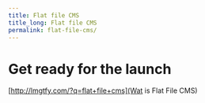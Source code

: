 ```yaml
---
title: Flat file CMS
title_long: Flat file CMS
permalink: flat-file-cms/
---
```


# Get ready for the launch

[http://lmgtfy.com/?q=flat+file+cms](Wat is Flat File CMS)